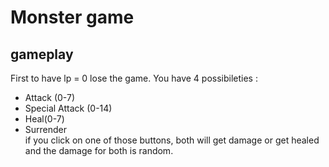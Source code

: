 # Monster game

## gameplay

First to have lp = 0 lose the game. You have 4 possibileties :
* Attack (0-7)
* Special Attack (0-14)
* Heal(0-7)
* Surrender  
if you click on one of those buttons, both will get damage or get healed and the damage for both is random.